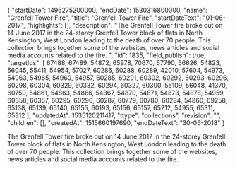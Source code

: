 {
  "startDate": 1496275200000, 
  "endDate": 1530316800000, 
  "name": "Grenfell Tower Fire", 
  "title": "Grenfell Tower Fire", 
  "startDateText": "01-06-2017", 
  "highlights": [], 
  "description": "The Grenfell Tower fire broke out on 14 June 2017 in the 24-storey Grenfell Tower block of flats in North Kensington, West London leading to the death of over 70 people. This collection brings together some of the websites, news articles and social media accounts related to the fire. ", 
  "id": 1835, 
  "field_publish": true, 
  "targetIds": [
    67488, 
    67489, 
    54872, 
    65978, 
    70670, 
    67790, 
    56626, 
    54823, 
    56045, 
    55411, 
    54954, 
    57027, 
    60286, 
    60288, 
    60289, 
    42010, 
    57604, 
    54973, 
    54963, 
    54965, 
    54960, 
    54957, 
    60285, 
    60291, 
    60302, 
    60292, 
    60293, 
    60296, 
    60298, 
    60304, 
    60329, 
    60332, 
    60294, 
    60327, 
    60300, 
    55109, 
    56048, 
    41370, 
    60750, 
    54861, 
    54863, 
    54866, 
    54867, 
    54870, 
    54871, 
    54873, 
    54878, 
    54959, 
    60358, 
    60357, 
    60295, 
    60290, 
    60287, 
    60779, 
    60780, 
    60284, 
    54860, 
    69258, 
    65138, 
    65139, 
    65140, 
    65155, 
    60193, 
    65156, 
    65157, 
    65212, 
    54955, 
    65311, 
    65312
  ], 
  "updatedAt": 1535120211417, 
  "ttype": "collections", 
  "revision": "", 
  "children": [], 
  "createdAt": 1515660197690, 
  "endDateText": "30-06-2018"
}

The Grenfell Tower fire broke out on 14 June 2017 in the 24-storey Grenfell Tower block of flats in North Kensington, West London leading to the death of over 70 people. This collection brings together some of the websites, news articles and social media accounts related to the fire. 